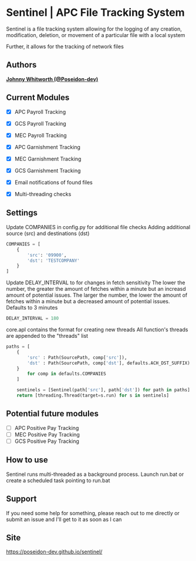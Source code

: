 # Sentinel | APC File Tracking System

Sentinel is a file tracking system allowing for the logging of any creation, modification, deletion, or movement of a particular file
with a local system 

Further, it allows for the tracking of network files

## Authors

**[Johnny Whitworth (@Poseidon-dev)](https://github.com/poseidon-dev)** 

## Current Modules

- [x] APC Payroll Tracking
- [x] GCS Payroll Tracking  
- [x] MEC Payroll Tracking 
- [x] APC Garnishment Tracking 
- [x] MEC Garnishment Tracking 
- [x] GCS Garnishment Tracking 
- [x] Email notifications of found files
- [x] Multi-threading checks  


## Settings

Update COMPANIES in config.py for additional file checks
Adding additional source (src) and destinations (dst)
```python
COMPANIES = [
    {
        'src': '09900', 
        'dst': 'TESTCOMPANY'
    }
]
```

Update DELAY_INTERVAL to for changes in fetch sensitivity
The lower the number, the greater the amount of fetches within a minute but
an increasd amount of potential issues. 
The larger the number, the lower the amount of fetches within a minute but 
a decreased amount of potential issues.
Defaults to 3 minutes
```python
DELAY_INTERVAL = 180
```

core.apl contains the format for creating new threads 
All function's threads are appended to the "threads" list
```python
paths = [
    {
        'src' : Path(SourcePath, comp['src']),
        'dst' : Path(SourcePath, comp['dst'], defaults.ACH_DST_SUFFIX)
    }
        for comp in defaults.COMPANIES
    ]

    sentinels = [Sentinel(path['src'], path['dst']) for path in paths]
    return [threading.Thread(target=s.run) for s in sentinels]
```


## Potential future modules
- [ ] APC Positive Pay Tracking 
- [ ] MEC Positive Pay Tracking 
- [ ] GCS Positive Pay Tracking 

## How to use

Sentinel runs multi-threaded as a background process. Launch run.bat or create a scheduled task pointing to run.bat

## Support

If you need some help for something, please reach out to me directly or submit an issue and I'll get to it as soon as I can

## Site

https://poseidon-dev.github.io/sentinel/
